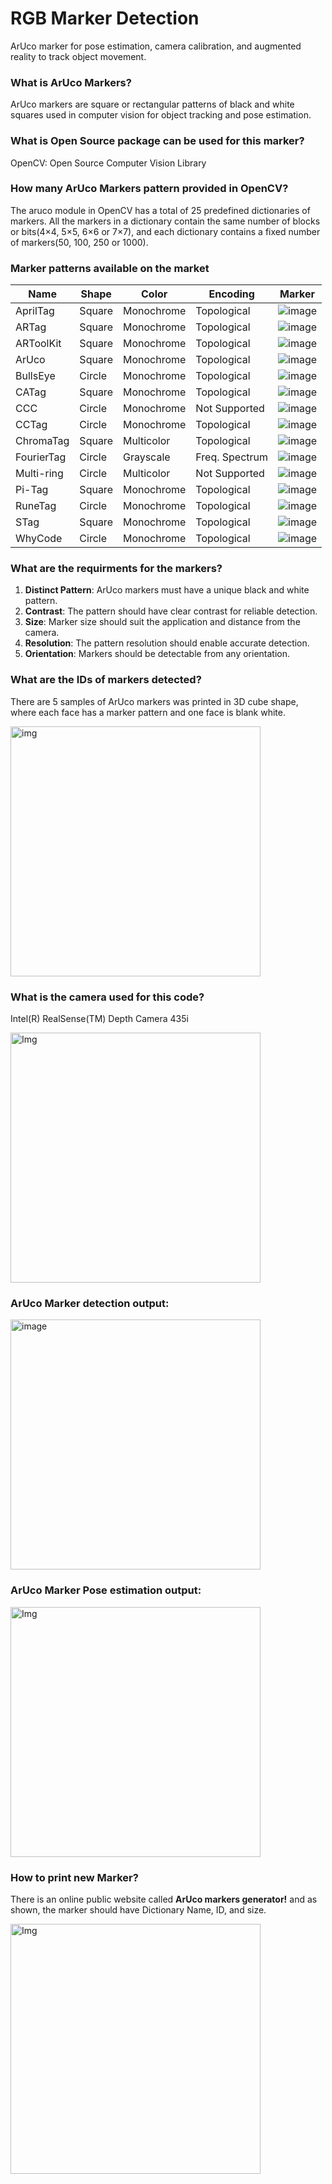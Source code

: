 # RGB Marker Detection
ArUco marker for pose estimation, camera calibration, and augmented reality to track object movement.

### What is ArUco Markers?
ArUco markers are square or rectangular patterns of black and white squares used in computer vision for object tracking and pose estimation.

### What is Open Source package can be used for this marker?
OpenCV: Open Source Computer Vision Library 
### How many ArUco Markers pattern provided in OpenCV?
The aruco module in OpenCV has a total of 25 predefined dictionaries of markers. 
All the markers in a dictionary contain the same number of blocks or bits(4×4, 5×5, 6×6 or 7×7), and each dictionary contains a fixed number of markers(50, 100, 250 or 1000).

### Marker patterns available on the market

| Name      | Shape   | Color      | Encoding      | Marker                                                                                                    |
|-----------|---------|------------|---------------|-----------------------------------------------------------------------------------------------------------|
| AprilTag  | Square  | Monochrome | Topological   | ![image](https://github.com/Arwa-Fawzy/AruCoVision/assets/101527083/2a576aa2-fb1e-48e9-ae85-2be51e104a28) | 
| ARTag     | Square  | Monochrome | Topological   | ![image](https://github.com/Arwa-Fawzy/AruCoVision/assets/101527083/7a753a51-4c3c-4375-9366-97f885298cdd) | 
| ARToolKit | Square  | Monochrome | Topological   | ![image](https://github.com/Arwa-Fawzy/AruCoVision/assets/101527083/ebe39f1b-4230-4ab7-86da-55bfbb7f32f8) | 
| ArUco     | Square  | Monochrome | Topological   | ![image](https://github.com/Arwa-Fawzy/AruCoVision/assets/101527083/776deb7d-a9be-4af5-b33b-5f8bb5211d83) | 
| BullsEye  | Circle  | Monochrome | Topological   | ![image](https://github.com/Arwa-Fawzy/AruCoVision/assets/101527083/98b9a514-a909-44ef-b881-4258c7c5734a) | 
| CATag     | Square  | Monochrome | Topological   | ![image](https://github.com/Arwa-Fawzy/AruCoVision/assets/101527083/6421dc40-1b36-4a90-8b2f-2d1794e7a904) | 
| CCC       | Circle  | Monochrome | Not Supported | ![image](https://github.com/Arwa-Fawzy/AruCoVision/assets/101527083/ea6e29ef-d433-4e9a-8a0e-ceaaebd61d46) |
| CCTag     | Circle  | Monochrome | Topological   | ![image](https://github.com/Arwa-Fawzy/AruCoVision/assets/101527083/3530e90c-8d63-4b6b-8018-017c69b3a6e4) | 
| ChromaTag | Square  | Multicolor | Topological   | ![image](https://github.com/Arwa-Fawzy/AruCoVision/assets/101527083/560e0147-9adb-4b7c-8ab4-6c8b58c255a4) | 
| FourierTag| Circle  | Grayscale  | Freq. Spectrum| ![image](https://github.com/Arwa-Fawzy/AruCoVision/assets/101527083/de0f5c9c-925a-4fca-9c2c-0c3932c95677) | 
| Multi-ring| Circle  | Multicolor | Not Supported | ![image](https://github.com/Arwa-Fawzy/AruCoVision/assets/101527083/f610b9e6-abfb-49da-ab1e-411bb1149a5d) | 
| Pi-Tag    | Square  | Monochrome | Topological   | ![image](https://github.com/Arwa-Fawzy/AruCoVision/assets/101527083/e48d2d86-4639-44dc-a53e-bcf57fab1435) |
| RuneTag   | Circle  | Monochrome | Topological   | ![image](https://github.com/Arwa-Fawzy/AruCoVision/assets/101527083/5f0537d1-5a94-4978-9632-d09bd13ebb55) |
| STag      | Square  | Monochrome | Topological   | ![image](https://github.com/Arwa-Fawzy/AruCoVision/assets/101527083/db0fce55-62cd-492e-bb3b-79334ffcc5c8) |
| WhyCode   | Circle  | Monochrome | Topological   | ![image](https://github.com/Arwa-Fawzy/AruCoVision/assets/101527083/18f0576f-9459-4fb2-ba4b-140ff52676ca) | 

### What are the requirments for the markers?

1. **Distinct Pattern**: ArUco markers must have a unique black and white pattern.
2. **Contrast**: The pattern should have clear contrast for reliable detection.
3. **Size**: Marker size should suit the application and distance from the camera.
4. **Resolution**: The pattern resolution should enable accurate detection.
5. **Orientation**: Markers should be detectable from any orientation.

### What are the IDs of markers detected? 
There are 5 samples of ArUco markers was printed in 3D cube shape, where each face has a marker pattern and one face is blank white. 

<img src="https://github.com/Arwa-Fawzy/AruCoVision/assets/101527083/01de48d7-d724-49cb-9e40-74a03832c07c" alt="img" width="400">

### What is the camera used for this code? 
Intel(R) RealSense(TM) Depth Camera 435i

<img src="https://github.com/Arwa-Fawzy/AruCoVision/assets/101527083/ae5feb8e-a463-4ae6-9474-654d97657a61" alt="Img" width="400">

### ArUco Marker detection output:

<img src="https://github.com/Arwa-Fawzy/AruCoVision/assets/101527083/f32739e3-0e60-4e60-a1e2-fd511242e632" alt="image" width="400">

### ArUco Marker Pose estimation output:

<img src="https://github.com/Arwa-Fawzy/RGB-Marker-Detection/assets/101527083/e474ff01-df5b-4269-bae9-7b83e4536ed9" alt="Img" width="400">

### How to print new Marker?
There is an online public website called **ArUco markers generator!** and as shown, the marker should have Dictionary Name, ID, and size. 

<img src="https://github.com/Arwa-Fawzy/RGB-Marker-Detection/assets/101527083/93fe9ce5-a4e5-48a4-a251-488f92d80a81" alt="Img" width="400">



